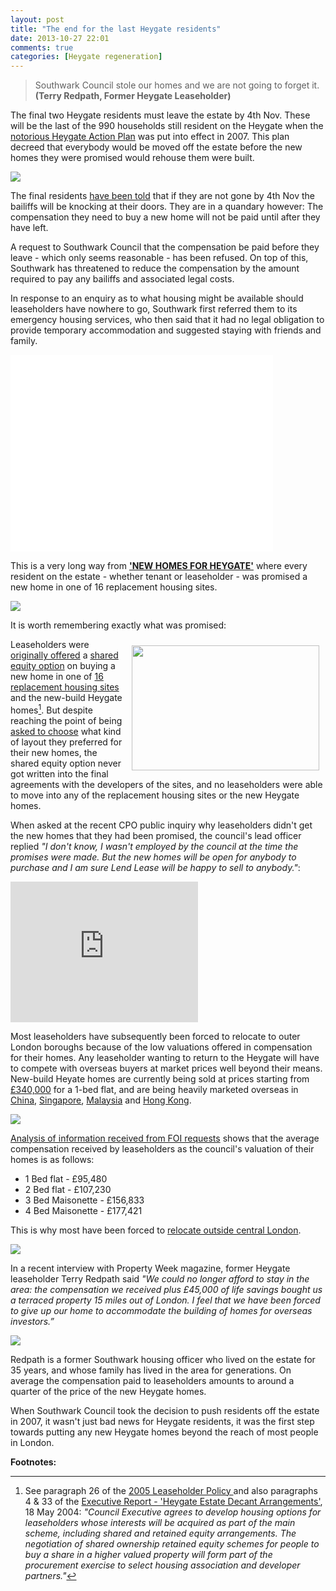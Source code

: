 ```yaml
---
layout: post
title: "The end for the last Heygate residents"
date: 2013-10-27 22:01
comments: true
categories: [Heygate regeneration] 
---
```

> Southwark Council stole our homes and we are not going to forget it. __(Terry Redpath, Former Heygate Leaseholder)__

The final two Heygate residents must leave the estate by 4th Nov. These will be the last of the 990 households still resident on the Heygate when the [notorious Heygate Action Plan](http://heygate.github.io/displacement.html) was put into effect in 2007. This plan decreed that everybody would be moved off the estate before the new homes they were promised would rehouse them were built.

![](http://crappistmartin.github.io/images/LendLeaseStoleMyHome.jpg)

The final residents [have been told](http://crappistmartin.github.io/images/LBS3Oct2013.pdf) that if they are not gone by 4th Nov the bailiffs will be knocking at their doors. They are in a quandary however: The compensation they need to buy a new home will not be paid until after they have left. 

A request to Southwark Council that the compensation be paid before they leave - which only seems reasonable - has been refused. On top of this, Southwark has threatened to reduce the compensation by the amount required to pay any bailiffs and associated legal costs. 

In response to an enquiry as to what housing might be available should leaseholders have nowhere to go, Southwark first referred them to its emergency housing services, who then said that it had no legal obligation to provide temporary accommodation and suggested staying with friends and family.

<iframe width="420" height="315" src="//www.youtube.com/embed/7SsoCxnluv4" frameborder="0" allowfullscreen></iframe>

This is a very long way from [__'NEW HOMES FOR HEYGATE'__](http://betterelephant.org/images/new_homes_for_heygate.pdf) where every resident on the estate - whether tenant or leaseholder - was promised a new home in one of 16 replacement housing sites. 

![](http://betterelephant.github.com/images/newhomesforheygate.jpg)

It is worth remembering exactly what was promised:

<a href="http://heygate.github.io/img/Appendix8.pdf"><img src="http://heygate.github.io/img/HeygateNews.jpg" width="300" height="200" align="right" style="margin: 10px; float: right"></a>

Leaseholders were <a href="http://heygate.github.io/img/HeygateLeaseholderPolicy2005.pdf">originally offered</a> a <a href="/images/HeygateLeaseholderToolkit.pdf">shared equity option</a> on buying a new home in one of <a href="http://betterelephant.org/images/new_homes_for_heygate.pdf">16 replacement housing sites</a> and the new-build Heygate homes[^1]. But despite reaching the point of being <a href="http://heygate.github.io/img/ChooseYourNewHome.pdf">asked to choose</a> what kind of layout they preferred for their new homes, the shared equity option never got written into the final agreements with the developers of the sites, and no leaseholders were able to move into any of the replacement housing sites or the new Heygate homes.

When asked at the recent CPO public inquiry why leaseholders didn't get the new homes that they had been promised, the council's lead officer replied _"I don't know, I wasn't employed by the council at the time the promises were made. But the new homes will be open for anybody to purchase and I am sure Lend Lease will be happy to sell to anybody."_: 

<iframe width="300" height="225" src="http://www.youtube.com/embed/bLIg4xGZrPI" frameborder="0" allowfullscreen></iframe>

Most leaseholders have subsequently been forced to relocate to outer London boroughs because of the low valuations offered in compensation for their homes. Any leaseholder wanting to return to the Heygate will have to compete with overseas buyers at market prices well beyond their means. New-build Heyate homes are currently being sold at prices starting from <a href="http://trafalgarplace.com">£340,000</a> for a 1-bed flat, and are being heavily marketed overseas in <a href="http://www2.hkej.com/property/article/id/77797">China</a>, <a href="http://www.65house.com/news/20130412/2638.html">Singapore</a>, <a href="http://www.theborneopost.com/2013/04/24/lend-lease-launches-trafalgar-place-development-in-london/">Malaysia</a> and <a href="http://colliersip.com/uk/trafalgar-place-london/">Hong Kong</a>.

![](http://crappistmartin.github.io/images/TrafalgarPlaceCN.png)

<a href="http://heygate.github.io/img/LBSHeygateacquisitionsOct2012.xls">Analysis of information received from FOI requests</a> shows that the average compensation received by leaseholders as the council's valuation of their homes is as follows:

* 1 Bed flat - £95,480
* 2 Bed flat - £107,230
* 3 Bed Maisonette - £156,833
* 4 Bed Maisonette - £177,421

This is why most have been forced to [relocate outside central London](/2013-06-08-the-heygate-diaspora).

![](http://crappistmartin.github.io/images/LeaseholderDisplacement3.png)

In a recent interview with Property Week magazine, former Heygate leaseholder Terry Redpath said _"We could no longer afford to stay in the area: the compensation we received plus £45,000 of life savings bought us a terraced property 15 miles out of London. I feel that we have been forced to give up our home to accommodate the building of homes for overseas investors.”_

![](http://heygate.github.io/img/TerryRedpath.jpg)

Redpath is a former Southwark housing officer who lived on the estate for 35 years, and whose family has lived in the area for generations. On average the compensation paid to leaseholders amounts to around a quarter of the price of the new Heygate homes.  


When Southwark Council took the decision to push residents off the estate in 2007, it wasn't just bad news for Heygate residents, it was the first step towards putting any new Heygate homes beyond the reach of most people in London.

__Footnotes:__

[^1]: See paragraph 26 of the <a href="http://heygate.github.io/img/leaseholderpolicy7.png">2005 Leaseholder Policy </a>and also paragraphs 4 & 33 of the <a href="http://heygate.github.io/img/18May2004.pdf">Executive Report - 'Heygate Estate Decant Arrangements'</a>, 18 May 2004: _"Council Executive agrees to develop housing options for leaseholders whose interests will be acquired as part of the main scheme, including shared and retained equity arrangements. The negotiation of shared ownership retained equity schemes for people to buy a share in a higher valued property will form part of the procurement exercise to select housing association and developer partners."_
